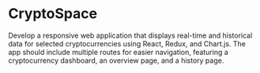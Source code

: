 # CryptoSpace
Develop a responsive web application that displays real-time and historical data for selected cryptocurrencies using React, Redux, and Chart.js. The app should include multiple routes for easier navigation, featuring a cryptocurrency dashboard, an overview page, and a history page.
